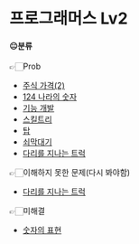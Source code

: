 # 프로그래머스 Lv2

#### 😐분류

👉🏻Prob
- <a href="https://github.com/Choyoonyoung98/Algorithm/blob/master/Programmers/programmers_lev2/StockPrice/StockPrice/main.cpp"> 주식 가격(2)
- <a href="https://github.com/Choyoonyoung98/Algorithm/blob/master/programmers_lev2/124WorldNumb/124WorldNumb/main.cpp">124 나라의 숫자</a>
- <a href="https://github.com/Choyoonyoung98/Algorithm/blob/master/programmers_lev2/FunctionDev/FunctionDev/main.cpp">기능 개발<a>
- <a href="https://github.com/Choyoonyoung98/Algorithm/blob/master/programmers_lev2/SkillTree/SkillTree/main.cpp">스킬트리</a>
- <a href="https://github.com/Choyoonyoung98/Algorithm/blob/master/programmers_lev2/Tower/Tower/main.cpp">탑</a>
- <a href="https://github.com/Choyoonyoung98/Algorithm/blob/master/programmers_lev2/IronBar/IronBar/main.cpp">쇠막대기</a>
- <a href="https://github.com/Choyoonyoung98/Algorithm/blob/master/programmers_lev2/IronBar/IronBar/main.cpp">다리를 지나는 트럭</a>


👉🏻이해하지 못한 문제(다시 봐야함)
- <a href="https://github.com/Choyoonyoung98/Algorithm/blob/master/programmers_lev2/IronBar/IronBar/main.cpp">다리를 지나는 트럭</a>

👉🏻미해결
- <a href="https://github.com/Choyoonyoung98/Algorithm/blob/master/programmers_lev2/ExpressionOfNumb/ExpressionOfNumb/main.cpp">숫자의 표현</a>
  
